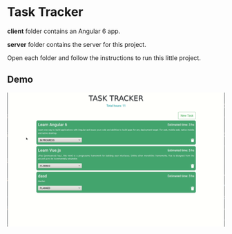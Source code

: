 # Task Tracker

**client** folder contains an Angular 6 app.

**server** folder contains the server for this project.

Open each folder and follow the instructions to run this little project.

## Demo
![alt text](images/task-tracker.gif)
